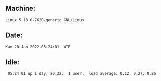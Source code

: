## Machine:
```
Linux 5.13.0-7620-generic GNU/Linux
```
## Date:
```
Kam 20 Jan 2022 05:24:01  WIB
```
## Idle:
```
 05:24:01 up 1 day, 20:32,  1 user,  load average: 0,12, 0,27, 0,26
```
